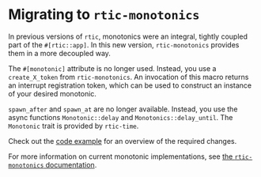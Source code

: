 # Migrating to `rtic-monotonics`

In previous versions of `rtic`, monotonics were an integral, tightly coupled part of the `#[rtic::app]`. In this new version, `rtic-monotonics` provides them in a more decoupled way.

The `#[monotonic]` attribute is no longer used. Instead, you use a `create_X_token` from `rtic-monotonics`. An invocation of this macro returns an interrupt registration token, which can be used to construct an instance of your desired monotonic.

`spawn_after` and `spawn_at` are no longer available. Instead, you use the async functions `Monotonic::delay` and `Monotonics::delay_until`. The `Monotonic` trait is provided by `rtic-time`.

Check out the [code example](./complete_example.md) for an overview of the required changes.

For more information on current monotonic implementations, see [the `rtic-monotonics` documentation](https://docs.rs/rtic-monotonics).